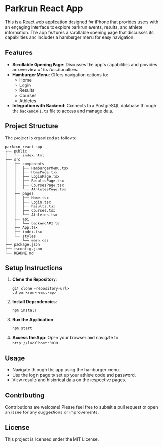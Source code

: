# Parkrun React App

This is a React web application designed for iPhone that provides users with an engaging interface to explore parkrun events, results, and athlete information. The app features a scrollable opening page that discusses its capabilities and includes a hamburger menu for easy navigation.

## Features

- **Scrollable Opening Page**: Discusses the app's capabilities and provides an overview of its functionalities.
- **Hamburger Menu**: Offers navigation options to:
  - Home
  - Login
  - Results
  - Courses
  - Athletes
- **Integration with Backend**: Connects to a PostgreSQL database through the `backendAPI.ts` file to access and manage data.

## Project Structure

The project is organized as follows:

```
parkrun-react-app
├── public
│   └── index.html
├── src
│   ├── components
│   │   ├── HamburgerMenu.tsx
│   │   ├── HomePage.tsx
│   │   ├── LoginPage.tsx
│   │   ├── ResultsPage.tsx
│   │   ├── CoursesPage.tsx
│   │   └── AthletesPage.tsx
│   ├── pages
│   │   ├── Home.tsx
│   │   ├── Login.tsx
│   │   ├── Results.tsx
│   │   ├── Courses.tsx
│   │   └── Athletes.tsx
│   ├── api
│   │   └── backendAPI.ts
│   ├── App.tsx
│   ├── index.tsx
│   └── styles
│       └── main.css
├── package.json
├── tsconfig.json
└── README.md
```

## Setup Instructions

1. **Clone the Repository**: 
   ```
   git clone <repository-url>
   cd parkrun-react-app
   ```

2. **Install Dependencies**: 
   ```
   npm install
   ```

3. **Run the Application**: 
   ```
   npm start
   ```

4. **Access the App**: Open your browser and navigate to `http://localhost:3000`.

## Usage

- Navigate through the app using the hamburger menu.
- Use the login page to set up your athlete code and password.
- View results and historical data on the respective pages.

## Contributing

Contributions are welcome! Please feel free to submit a pull request or open an issue for any suggestions or improvements.

## License

This project is licensed under the MIT License.